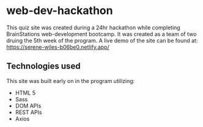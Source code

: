 # web-dev-hackathon

This quiz site was created during a 24hr hackathon while completing BrainStations web-development bootcamp. It was created as a team of two druing the 5th week of the program. A live demo of the site can be found at: https://serene-wiles-b06be0.netlify.app/

## Technologies used
This site was built early on in the program utilizing:
  - HTML 5
  - Sass
  - DOM APIs
  - REST APIs
  - Axios
  
  
